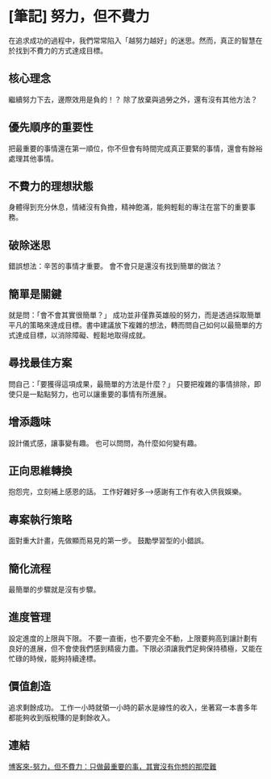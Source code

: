 # [筆記] 努力，但不費力

在追求成功的過程中，我們常常陷入「越努力越好」的迷思。然而，真正的智慧在於找到不費力的方式達成目標。
<!--more-->
## 核心理念

繼續努力下去，邊際效用是負的！？ 除了放棄與過勞之外，還有沒有其他方法？

## 優先順序的重要性

把最重要的事情還在第一順位，你不但會有時間完成真正要緊的事情，還會有餘裕處理其他事情。

## 不費力的理想狀態

身體得到充分休息，情緒沒有負擔，精神飽滿，能夠輕鬆的專注在當下的重要事務。

## 破除迷思

錯誤想法：辛苦的事情才重要。 會不會只是還沒有找到簡單的做法？

## 簡單是關鍵

就是問：「會不會其實很簡單？」 成功並非僅靠英雄般的努力，而是透過採取簡單平凡的策略來達成目標。書中建議放下複雜的想法，轉而問自己如何以最簡單的方式達成目標，以消除障礙、輕鬆地取得成就。

## 尋找最佳方案

問自己：「要獲得這項成果，最簡單的方法是什麼？」 只要把複雜的事情排除，即使只是一點點努力，也可以讓重要的事情有所進展。

## 增添趣味

設計儀式感，讓事變有趣。 也可以問問，為什麼如何變有趣。

## 正向思維轉換

抱怨完，立刻補上感恩的話。 工作好雜好多-->感謝有工作有收入供我娛樂。

## 專案執行策略

面對重大計畫，先做顯而易見的第一步。 鼓勵學習型的小錯誤。

## 簡化流程

最簡單的步驟就是沒有步驟。

## 進度管理

設定進度的上限與下限。 不要一直衝，也不要完全不動，上限要夠高到讓計劃有良好的進展，但不會使我們感到精疲力盡。下限必須讓我們足夠保持積極，又能在忙碌的時候，能夠持續達標。

## 價值創造

追求剩餘成功。 工作一小時就領一小時的薪水是線性的收入，坐著寫一本書多年都能夠收到版稅賺的是剩餘收入。

## 連結

[博客來-努力，但不費力：只做最重要的事，其實沒有你想的那麼難](https://www.books.com.tw/products/0010912262 "‌")
